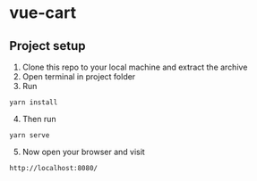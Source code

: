 # vue-cart

## Project setup
1. Clone this repo to your local machine and extract the archive
2. Open terminal in project folder
3. Run
```
yarn install
```
4. Then run
```
yarn serve
```
5. Now open your browser and visit 
```
http://localhost:8080/ 
```
